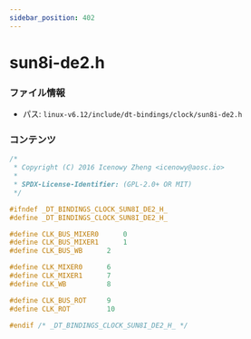 ```yaml
---
sidebar_position: 402
---
```

# sun8i-de2.h

### ファイル情報

- パス: `linux-v6.12/include/dt-bindings/clock/sun8i-de2.h`

### コンテンツ

```h
/*
 * Copyright (C) 2016 Icenowy Zheng <icenowy@aosc.io>
 *
 * SPDX-License-Identifier: (GPL-2.0+ OR MIT)
 */

#ifndef _DT_BINDINGS_CLOCK_SUN8I_DE2_H_
#define _DT_BINDINGS_CLOCK_SUN8I_DE2_H_

#define CLK_BUS_MIXER0		0
#define CLK_BUS_MIXER1		1
#define CLK_BUS_WB		2

#define CLK_MIXER0		6
#define CLK_MIXER1		7
#define CLK_WB			8

#define CLK_BUS_ROT		9
#define CLK_ROT			10

#endif /* _DT_BINDINGS_CLOCK_SUN8I_DE2_H_ */

```
